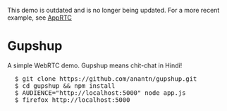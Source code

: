 This demo is outdated and is no longer being updated. For a more recent example, see [AppRTC](https://github.com/GoogleChrome/webrtc/tree/master/samples/web/content/apprtc)

Gupshup
=======

A simple WebRTC demo. Gupshup means chit-chat in Hindi!

<pre>
  $ git clone https://github.com/anantn/gupshup.git
  $ cd gupshup && npm install
  $ AUDIENCE="http://localhost:5000" node app.js
  $ firefox http://localhost:5000
</pre>
